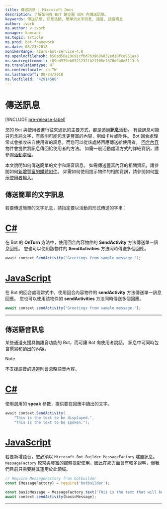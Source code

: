 ```yaml
---
title: 傳送訊息 | Microsoft Docs
description: 了解如何在 Bot 建立器 SDK 內傳送訊息。
keywords: 傳送訊息, 訊息活動, 簡單的文字訊息, 語音, 語音訊息
author: ivorb
ms.author: v-ivorb
manager: kamrani
ms.topic: article
ms.prod: bot-framework
ms.date: 08/23/2018
monikerRange: azure-bot-service-4.0
ms.openlocfilehash: b56ad56e19691cfbd7b39606832ed10fce951aa3
ms.sourcegitcommit: f89ed979eb6321232fb21100ef376d9b0d5113c9
ms.translationtype: HT
ms.contentlocale: zh-TW
ms.lasthandoff: 08/24/2018
ms.locfileid: "42914588"
---
```

# <a name="send-messages"></a>傳送訊息

[!INCLUDE [pre-release-label](../includes/pre-release-label.md)]

您的 Bot 與使用者進行往來通訊的主要方式，都是透過**訊息**活動。 有些訊息可能只包含純文字，有些則可能包含更豐富的內容，例如卡片或附件。 Bot 回合處理常式會接收來自使用者的訊息，而您可以從該處將回應傳送給使用者。 [回合內容](bot-builder-concept-activity-processing.md#turn-context)物件會提供將訊息傳回給使用者的方法。 如需一般活動處理方式的詳細資訊，請參閱[活動處理](bot-builder-concept-activity-processing.md)。

本文說明如何傳送簡單的文字和語音訊息。 如需傳送豐富內容的相關資訊，請參閱如何[新增豐富的媒體附件](bot-builder-howto-add-media-attachments.md)。 如需如何使用提示物件的相關資訊，請參閱如何[提示使用者輸入](bot-builder-prompts.md)。

## <a name="send-a-simple-text-message"></a>傳送簡單的文字訊息

若要傳送簡單的文字訊息，請指定要以活動的形式傳送的字串：

# <a name="ctabcsharp"></a>[C#](#tab/csharp)

在 Bot 的 **OnTurn** 方法中，使用回合內容物件的 **SendActivity** 方法傳送單一訊息回應。 您也可以使用該物件的 **SendActivities** 方法同時傳送多個回應。

```cs
await context.SendActivity("Greetings from sample message.");
```

# <a name="javascripttabjavascript"></a>[JavaScript](#tab/javascript)

在 Bot 的回合處理常式中，使用回合內容物件的 **sendActivity** 方法傳送單一訊息回應。 您也可以使用該物件的 **sendActivities** 方法同時傳送多個回應。

```javascript
await context.sendActivity("Greetings from sample message.");
```

---

## <a name="send-a-spoken-message"></a>傳送語音訊息

某些通道支援具備語音功能的 Bot，而可讓 Bot 向使用者說話。 訊息中可同時包含撰寫和讀出的內容。

> [!NOTE]
> 不支援語音的通道則會忽略語音內容。

# <a name="ctabcsharp"></a>[C#](#tab/csharp)

使用選用的 **speak** 參數，提供要在回應中讀出的文字。

```cs
await context.SendActivity(
    "This is the text to be displayed.",
    "This is the text to be spoken.");
```

# <a name="javascripttabjavascript"></a>[JavaScript](#tab/javascript)

若要新增語音，您必須以 `Microsoft.Bot.Builder.MessageFactory` 建置訊息。 `MessageFactory` 較常與[豐富的媒體](bot-builder-howto-add-media-attachments.md)搭配使用，因此在那方面會有較多說明，但我們目前只需要將其運用於此領域。

```javascript
// Require MessageFactory from botbuilder
const {MessageFactory} = require('botbuilder');

const basicMessage = MessageFactory.text('This is the text that will be displayed.', 'This is the text that will be spoken.');
await context.sendActivity(basicMessage);
```

---
